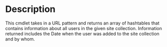 # Description

This cmdlet takes in a URL pattern and returns an array of hashtables
that contains information about all users in the given site collection.
Information returned includes the Date when the user was added to the 
site collection and by whom.
